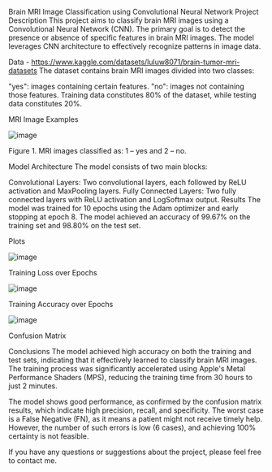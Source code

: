 Brain MRI Image Classification using Convolutional Neural Network
Project Description
This project aims to classify brain MRI images using a Convolutional Neural Network (CNN). The primary goal is to detect the presence or absence of specific features in brain MRI images. The model leverages CNN architecture to effectively recognize patterns in image data.

Data - https://www.kaggle.com/datasets/luluw8071/brain-tumor-mri-datasets
The dataset contains brain MRI images divided into two classes:

"yes": images containing certain features.
"no": images not containing those features.
Training data constitutes 80% of the dataset, while testing data constitutes 20%.

MRI Image Examples

![image](https://github.com/TanskiSzymon/ML/assets/108231030/7abc72cf-4e35-42c9-b398-023b5bf40991)

Figure 1. MRI images classified as: 1 – yes and 2 – no.

Model Architecture
The model consists of two main blocks:

Convolutional Layers: Two convolutional layers, each followed by ReLU activation and MaxPooling layers.
Fully Connected Layers: Two fully connected layers with ReLU activation and LogSoftmax output.
Results
The model was trained for 10 epochs using the Adam optimizer and early stopping at epoch 8. The model achieved an accuracy of 99.67% on the training set and 98.80% on the test set.

Plots

![image](https://github.com/TanskiSzymon/ML/assets/108231030/312e5296-63fd-46a4-8258-9b8903fed8a5)

Training Loss over Epochs

![image](https://github.com/TanskiSzymon/ML/assets/108231030/3f92f449-7331-4b0e-901b-4f3f006ce3c4)

Training Accuracy over Epochs

![image](https://github.com/TanskiSzymon/ML/assets/108231030/6cbc6d6a-6443-46d5-b3c8-140c069514ff)

Confusion Matrix

Conclusions
The model achieved high accuracy on both the training and test sets, indicating that it effectively learned to classify brain MRI images. The training process was significantly accelerated using Apple's Metal Performance Shaders (MPS), reducing the training time from 30 hours to just 2 minutes.

The model shows good performance, as confirmed by the confusion matrix results, which indicate high precision, recall, and specificity. The worst case is a False Negative (FN), as it means a patient might not receive timely help. However, the number of such errors is low (6 cases), and achieving 100% certainty is not feasible.

If you have any questions or suggestions about the project, please feel free to contact me.
